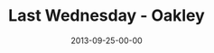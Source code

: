 ---
layout: message
category: message
series: "#culture"
title: "Last Wednesday - Oakley"
date: 2013-09-25-00-00
message_id: 823
audio: "http://s3.amazonaws.com/crossroads-media/media/legacy/mp3/092513_lw_oakley.mp3"
audio-duration: "42:33"
description: "Last Wednesday - Oakley"
video: "https://s3.amazonaws.com/crossroadsvideomessages/092513_lw_oakley.mp4"
video-duration: "42:33"
video-image: "http://s3.amazonaws.com/crossroads-media/images/legacy/content/092813_lw_oakley_still.jpg"
explicit: "N"
---